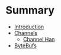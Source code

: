 # Summary

* [Introduction](README.md)
* [Channels](/Channels.md)
  * [Channel Han](/Channels.md#channel-handler)
* [ByteBufs](bytebufs.md)

